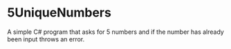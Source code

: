 # 5UniqueNumbers
A simple C# program that asks for 5 numbers and if the number has already been input throws an error.
